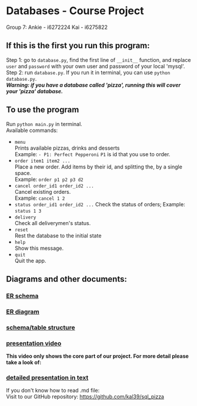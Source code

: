 # Databases - Course Project
Group 7:
Ankie - i6272224
Kai - i6275822


## If this is the first you run this program:
Step 1: go to `database.py`, find the first line of `__init__` function, and replace `user` and `password` with your own user and password of your local 'mysql'.  
Step 2: run `database.py`. If you run it in terminal, you can use `python database.py`.  
***Warning: if you have a database called 'pizza', running this will cover your 'pizza' database.***  

## To use the program
Run `python main.py` in terminal.  
Available commands:
- `menu`  
  Prints available pizzas, drinks and desserts  
  Example: `- P1: Perfect Pepperoni`
  `P1` is id that you use to order.
- `order item1 item2 ...`  
  Place a new order. Add items by their id, and splitting the, by a single space.  
  Example: `order p1 p2 p3 d2`  
- `cancel order_id1 order_id2 ...`  
  Cancel existing orders.  
  Example: `cancel 1 2`  
- `status order_id1 order_id2 ...`
  Check the status of orders;
  Example: `status 1 3`
- `delivery`  
  Check all deliverymen's status.  
- `reset`  
  Rest the database to the initial state  
- `help`  
  Show this message.  
- `quit`  
  Quit the app.  

## Diagrams and other documents:
### [ER schema](docs/ERschema.pdf)
### [ER diagram](docs/ERdiagram.pdf) 
### [schema/table structure](docs/schema.pdf)  
### [presentation video](docs/video_present.mp4)
**This video only shows the core part of our project. For more detail please take a look of:**
### [detailed presentation in text](docs/present.md)  
If you don't know how to read .md file:  
Visit to our GitHub repository: https://github.com/kal39/sql_pizza


